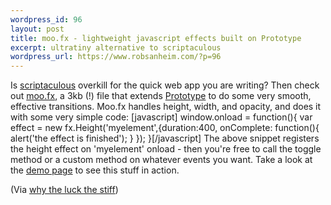 ```yaml
--- 
wordpress_id: 96
layout: post
title: moo.fx - lightweight javascript effects built on Prototype
excerpt: ultratiny alternative to scriptaculous
wordpress_url: https://www.robsanheim.com/?p=96
---
```

Is  <a href="https://script.aculo.us/">scriptaculous</a> overkill for the quick web app you are writing?  Then check out <a href="https://moofx.mad4milk.net/">moo.fx</a>, a 3kb (!) file that extends <a href="https://www.robsanheim.com/2005/08/23/prototype-javascript-library-documentation/">Prototype</a> to do some very smooth, effective transitions.  Moo.fx handles height, width, and opacity, and does it with some very simple code: 
[javascript]
 window.onload = function(){
 var effect = new fx.Height('myelement',{duration:400,
  onComplete: function(){
   alert('the effect is finished');
  }
 });
}[/javascript]
The above snippet registers the height effect on 'myelement' onload - then you're free to call the toggle method or a custom method on whatever events you want.  Take a look at the <a href="https://moofx.mad4milk.net/tests.html">demo page</a> to see this stuff in action.

(Via <a href="https://redhanded.hobix.com/inspect/fadingRollupsIn3k.html">why the luck the stiff</a>)

